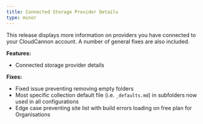 ```yaml
---
title: Connected Storage Provider Details
type: minor
---
```


This release displays more information on providers you have connected to your CloudCannon account. A number of general fixes are also included.

**Features:**

* Connected storage provider details

**Fixes:**

* Fixed issue preventing removing empty folders
* Most specific collection default file (i.e. `_defaults.md`) in subfolders now used in all configurations
* Edge case preventing site list with build errors loading on free plan for Organisations